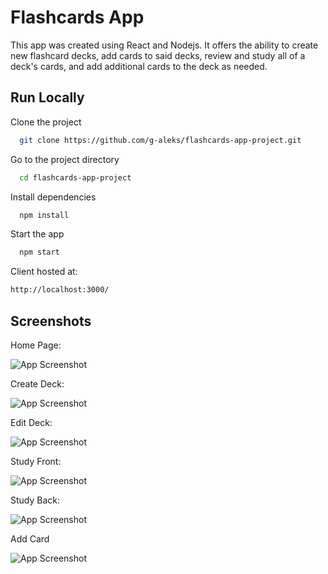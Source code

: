 # Flashcards App

This app was created using React and Nodejs. It offers the ability to create new flashcard decks, add cards to said decks, review and study all of a deck's cards, and add additional cards to the deck as needed.



## Run Locally

Clone the project

```bash
  git clone https://github.com/g-aleks/flashcards-app-project.git
```

Go to the project directory

```bash
  cd flashcards-app-project
```

Install dependencies

```bash
  npm install
```

Start the app

```bash
  npm start
```

  Client hosted at:

  ```bash
  http://localhost:3000/
  ```
## Screenshots
Home Page:

![App Screenshot](https://i2.paste.pics/781f4110823e9ff8b23d549a3aae1c46.png?trs=cdacf24088f10a616d83ccfd60b4da9797e511afd88c34d955460e126bcb4f67)

Create Deck:

![App Screenshot](https://i2.paste.pics/f060eaaf83c918fde49549d5a2d7e7cf.png?trs=cdacf24088f10a616d83ccfd60b4da9797e511afd88c34d955460e126bcb4f67)

Edit Deck:

![App Screenshot](https://i2.paste.pics/a703f9e99aa22831b44cb91e32f501cb.png?trs=cdacf24088f10a616d83ccfd60b4da9797e511afd88c34d955460e126bcb4f67)

Study Front: 

![App Screenshot](https://i2.paste.pics/0914d9ce400bf0cd717b4b74156f76d6.png?trs=cdacf24088f10a616d83ccfd60b4da9797e511afd88c34d955460e126bcb4f67)

Study Back: 

![App Screenshot](https://i2.paste.pics/979e914ac08d10f9672a1f1fa051c803.png?trs=cdacf24088f10a616d83ccfd60b4da9797e511afd88c34d955460e126bcb4f67)

Add Card

![App Screenshot](https://i2.paste.pics/d5fafbafcedd182cf4f7bc12f30bdddf.png?trs=cdacf24088f10a616d83ccfd60b4da9797e511afd88c34d955460e126bcb4f67)
